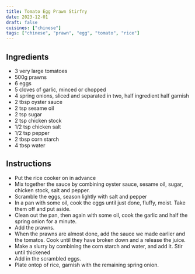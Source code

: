 ```yaml
---
title: Tomato Egg Prawn Stirfry
date: 2023-12-01
draft: false
cuisines: ["chinese"]
tags: ["chinese", "prawn", "egg", "tomato", "rice"]
---
```


## Ingredients
- 3 very large tomatoes
- 500g prawns
- 6 eggs
- 5 cloves of garlic, minced or chopped
- 4 spring onions, sliced and separated in two, half ingredient half garnish
- 2 tbsp oyster sauce
- 2 tsp sesame oil
- 2 tsp sugar
- 2 tsp chicken stock
- 1/2 tsp chicken salt
- 1/2 tsp pepper
- 2 tbsp corn starch
- 4 tbsp water

## Instructions
- Put the rice cooker on in advance
- Mix together the sauce by combining oyster sauce, sesame oil, sugar, chicken stock, salt and pepper.
- Scramble the eggs, season lightly with salt and pepper
- In a pan with some oil, cook the eggs until just done, fluffy, moist. Take them off and put aside.
- Clean out the pan, then again with some oil, cook the garlic and half the spring onion for a minute.
- Add the prawns.
- When the prawns are almost done, add the sauce we made earlier and the tomatos. Cook until they have broken down and a release the juice.
- Make a slurry by combining the corn starch and water, and add it. Stir until thickened
- Add in the scrambled eggs.
- Plate ontop of rice, garnish with the remaining spring onion.

